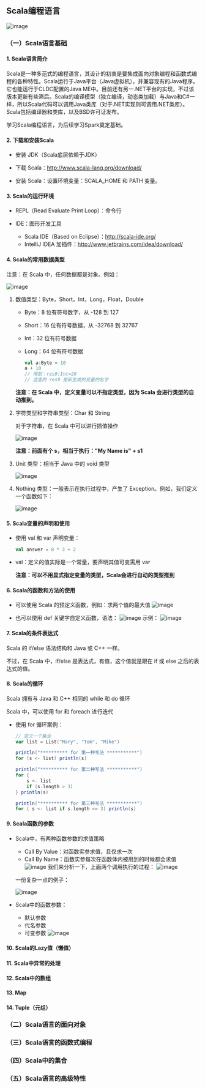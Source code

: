 
## Scala编程语言

![image](https://github.com/MrQuJL/hadoop-guide/blob/master/28-Scala/imgs/scala-logo.jpg)

### （一）Scala语言基础

#### 1. Scala语言简介

Scala是一种多范式的编程语言，其设计的初衷是要集成面向对象编程和函数式编程的各种特性。Scala运行于Java平台（Java虚拟机），并兼容现有的Java程序。它也能运行于CLDC配置的Java ME中。目前还有另一.NET平台的实现，不过该版本更新有些滞后。Scala的编译模型（独立编译，动态类加载）与Java和C#一样，所以Scala代码可以调用Java类库（对于.NET实现则可调用.NET类库）。Scala包括编译器和类库，以及BSD许可证发布。

学习Scala编程语言，为后续学习Spark奠定基础。

#### 2. 下载和安装Scala

* 安装 JDK（Scala底层依赖于JDK）

* 下载 Scala：http://www.scala-lang.org/download/

* 安装 Scala：设置环境变量：SCALA_HOME 和 PATH 变量。

#### 3. Scala的运行环境

* REPL（Read Evaluate Print Loop）：命令行

* IDE：图形开发工具
	* Scala IDE（Based on Eclipse）：http://scala-ide.org/ 
	* IntelliJ IDEA 加插件：http://www.jetbrains.com/idea/download/

#### 4. Scala的常用数据类型

注意：在 Scala 中，任何数据都是对象。例如：

![image](https://github.com/MrQuJL/hadoop-guide/blob/master/28-Scala/imgs/data-type.png)

1. 数值类型：Byte，Short，Int，Long，Float，Double

	* Byte：8 位有符号数字，从 -128 到 127
	* Short：16 位有符号数据，从 -32768 到 32767
	* Int：32 位有符号数据
	* Long：64 位有符号数据

        ```scala
        val a:Byte = 10
        a + 10
        // 得到：res9:Int=20
        // 这里的 res9 是新生成的变量的名字
        ```

	**注意：在 Scala 中，定义变量可以不指定类型，因为 Scala 会进行类型的自动推到。**

2. 字符类型和字符串类型：Char 和 String

	对于字符串，在 Scala 中可以进行插值操作

	![image](https://github.com/MrQuJL/hadoop-guide/blob/master/28-Scala/imgs/insert-value.png)

	**注意：前面有个 s，相当于执行："My Name is" + s1**

3. Unit 类型：相当于 Java 中的 void 类型

	![image](https://github.com/MrQuJL/hadoop-guide/blob/master/28-Scala/imgs/unit.png)

4. Nothing 类型：一般表示在执行过程中，产生了 Exception。例如，我们定义一个函数如下：

	![image](https://github.com/MrQuJL/hadoop-guide/blob/master/28-Scala/imgs/nothing.png)

#### 5. Scala变量的声明和使用

* 使用 val 和 var 声明变量：
    ```scala
    val answer = 8 * 3 + 2
    ```

* val：定义的值实际是一个常量，要声明其值可变需用 var

	**注意：可以不用显式指定变量的类型，Scala会进行自动的类型推到**

#### 6. Scala的函数和方法的使用

* 可以使用 Scala 的预定义函数，例如：求两个值的最大值
	![image](https://github.com/MrQuJL/hadoop-guide/blob/master/28-Scala/imgs/math.png)

* 也可以使用 def 关键字自定义函数，语法：
	![image](https://github.com/MrQuJL/hadoop-guide/blob/master/28-Scala/imgs/def.png)
	示例：
	![image](https://github.com/MrQuJL/hadoop-guide/blob/master/28-Scala/imgs/def-demo.png)
	
#### 7. Scala的条件表达式

Scala 的 if/else 语法结构和 Java 或 C++ 一样。

不过，在 Scala 中，if/else 是表达式，有值，这个值就是跟在 if 或 else 之后的表达式的值。

#### 8. Scala的循环

Scala 拥有与 Java 和 C++ 相同的 while 和 do 循环

Scala 中，可以使用 for 和 foreach 进行迭代

* 使用 for 循环案例：
    ```scala
    // 定义一个集合
    var list = List("Mary", "Tom", "Mike")

    println("********** for 第一种写法 ***********")
    for (s <- list) println(s)

    println("********** for 第二种写法 ***********")
    for {
        s <- list
        if (s.length > 3)
    } println(s)

    println("********** for 第三种写法 ***********")
    for ( s <- list if s.length <= 3) println(s)
    ```

#### 9. Scala函数的参数

* Scala中，有两种函数参数的求值策略

	* Call By Value：对函数实参求值，且仅求一次
	* Call By Name：函数实参每次在函数体内被用到的时候都会求值
	![image](https://github.com/MrQuJL/hadoop-guide/blob/master/28-Scala/imgs/fun-param.png)
	我们来分析一下，上面两个调用执行的过程：
	![image](https://github.com/MrQuJL/hadoop-guide/blob/master/28-Scala/imgs/fun-param-process.png)
	
	一份复杂一点的例子：
	
	![image](https://github.com/MrQuJL/hadoop-guide/blob/master/28-Scala/imgs/com.png)

* Scala中的函数参数：
	* 默认参数
	* 代名参数
	* 可变参数
		![image](https://github.com/MrQuJL/hadoop-guide/blob/master/28-Scala/imgs/param-type.png)


#### 10. Scala的Lazy值（懒值）

#### 11. Scala中异常的处理

#### 12. Scala中的数组

#### 13. Map

#### 14. Tuple（元组）



### （二）Scala语言的面向对象




### （三）Scala语言的函数式编程



### （四）Scala中的集合



### （五）Scala语言的高级特性








